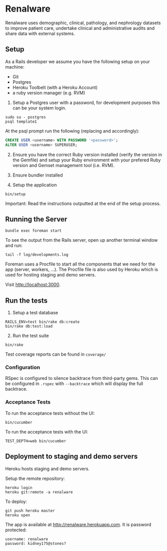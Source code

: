 # Renalware

Renalware uses demographic, clinical, pathology, and nephrology datasets to improve patient care,
undertake clinical and administrative audits and share data with external systems.

## Setup

As a Rails developer we assume you have the following setup on your machine:

* Git
* Postgres
* Heroku Toolbelt (with a Heroku Account)
* a ruby version manager (e.g. RVM)

1. Setup a Postgres user with a password, for development purposes this can be your system login.

  ```
  sudo su - postgres
  psql template1
  ```

  At the psql prompt run the following (replacing <username> and <password> accordingly):

  ```sql
  CREATE USER <username> WITH PASSWORD '<password>';
  ALTER USER <username> SUPERUSER;
  ```

2. Ensure you have the correct Ruby version installed (verify the version in the Gemfile) and setup your Ruby
environment with your prefered Ruby version and Gemset management tool (i.e. RVM).

3. Ensure bundler installed

4. Setup the application

  ```
  bin/setup
  ```

  Important: Read the instructions outputted at the end of the setup process.

## Running the Server

    bundle exec foreman start

To see the output from the Rails server, open up another terminal window and run:

    tail -f log/developments.log

Foreman uses a Procfile to start all the components that we need for the app (server, workers, ...).  The Procfile file is also used by Heroku which is used for hosting staging and demo servers.

Visit [http://localhost:3000](http://localhost:3000).

## Run the tests

1. Setup a test database

  ```
  RAILS_ENV=test bin/rake db:create
  bin/rake db:test:load
  ```

2. Run the test suite

  ```
  bin/rake
  ```

Test coverage reports can be found in `coverage/`

### Configuration

RSpec is configured to silence backtrace from third-party gems. This can be
configured in `.rspec` with `--backtrace` which will display the full backtrace.

### Acceptance Tests

To run the acceptance tests without the UI:

    bin/cucumber

To run the acceptance tests with the UI:

    TEST_DEPTH=web bin/cucumber

## Deployment to staging and demo servers

Heroku hosts staging and demo servers.

Setup the remote repository:

    heroku login
    heroku git:remote -a renalware

To deploy:

    git push heroku master
    heroku open

The app is available at http://renalware.herokuapp.com. It is password protected:

    username: renalware
    password: kidney175@stones?
